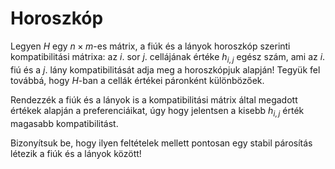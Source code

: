 # Horoszkóp

Legyen $H$ egy $n \times m$-es mátrix, a fiúk és a lányok horoszkóp szerinti kompatibilitási mátrixa: az $i$.
sor $j$. cellájának értéke $h_{i,j}$ egész szám, ami az $i$. fiú és a $j$. lány kompatibilitását
adja meg a horoszkópjuk alapján! Tegyük fel továbbá, hogy $H$-ban a cellák értékei páronként
különbözőek.

Rendezzék a fiúk és a lányok is a kompatibilitási mátrix által megadott értékek alapján a preferenciáikat, úgy hogy jelentsen a kisebb $h_{i,j}$ érték magasabb kompatibilitást.

Bizonyítsuk be, hogy ilyen feltételek mellett pontosan egy stabil párosítás létezik a fiúk és a lányok között!
